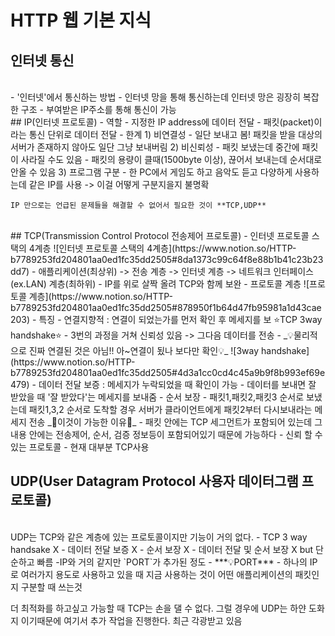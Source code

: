 # HTTP 웹 기본 지식

## 인터넷 통신
<br>
- '인터넷'에서 통신하는 방법
  - 인터넷 망을 통해 통신하는데 인터넷 망은 굉장히 복잡한 구조
  - 부여받은 IP주소를 통해 통신이 가능
<br>
## IP(인터넷 프로토콜)
  - 역할
    - 지정한 IP address에 데이터 전달
    - 패킷(packet)이라는 통신 단위로 데이터 전달
  - 한계
    1) 비연결성
    - 일단 보내고 봄! 패킷을 받을 대상의 서버가 존재하지 않아도 일단 그냥 보내버림
    2) 비신뢰성
    - 패킷 보냈는데 중간에 패킷이 사라질 수도 있음
    - 패킷의 용량이 클때(1500byte 이상), 끊어서 보내는데 순서대로 안올 수 있음
    3) 프로그램 구분
    - 한 PC에서 게임도 하고 음악도 듣고 다양하게 사용하는데 같은 IP를 사용 -> 이걸 어떻게 구분지을지 불명확

    IP 만으로는 언급된 문제들을 해결할 수 없어서 필요한 것이 **TCP,UDP**
<br>
## TCP(Transmission Control Protocol 전송제어 프로토콜)
  - 인터넷 프로토콜 스택의 4계층
    ![인터넷 프로토콜 스택의 4계층](https://www.notion.so/HTTP-b7789253fd204801aa0ed1fc35dd2505#8da1373c99c64f8e88b1b41c23b23dd7)
    - 애플리케이션(최상위) -> 전송 계층 -> 인터넷 계층 -> 네트워크 인터페이스(ex.LAN) 계층(최하위)
    - IP를 위로 살짝 올려 TCP와 함께 보완
  - 프로토콜 계층
    ![프로토콜 계층](https://www.notion.so/HTTP-b7789253fd204801aa0ed1fc35dd2505#878950f1b64d47fb95981a1d43cae203)
    - 특징
      - 연결지향적 : 연결이 되었는가를 먼저 확인 후 메세지를 보
	⭐️TCP 3way handshake⭐️
	  - 3번의 과정을 거쳐 신뢰성 있음 -> 그다음 데이터를 전송
	  - _💡물리적으로 진짜 연결된 것은 아님!! 아~연결이 됬나 보다만 확인💡_
	  ![3way handshake](https://www.notion.so/HTTP-b7789253fd204801aa0ed1fc35dd2505#4d3a1cc0cd4c45a9b9f8b993ef69e479)
      - 데이터 전달 보증 : 메세지가 누락되었을 때 확인이 가능
        - 데이터를 보내면 잘 받았을 때 '잘 받았다'는 메세지를 보내줌
      - 순서 보장
	- 패킷1,패킷2,패킷3 순서로 보냈는데 패킷1,3,2 순서로 도착할 경우 서버가 클라이언트에게 패킷2부터 다시보내라는 메세지 전송
	_💖이것이 가능한 이유💖_
	  - 패킷 안에는 TCP 세그먼트가 포함되어 있는데 그 내용 안에는 전송제어, 순서, 검증 정보등이 포함되어있기 때문에 가능하다
      - 신뢰 할 수 있는 프로토콜
      - 현재 대부분 TCP사용

## UDP(User Datagram Protocol 사용자 데이터그램 프로토콜)
<br>
UDP는 TCP와 같은 계층에 있는 프로토콜이지만 기능이 거의 없다.
- TCP 3 way handsake X
- 데이터 전달 보증 X
- 순서 보장 X
- 데이터 전달 및 순서 보장 X but 단순하고 빠름
-IP와 거의 같지만 `PORT`가 추가된 정도
- ***💡PORT*** - 하나의 IP로 여러가지 용도로 사용하고 있을 때 지금 사용하는 것이 어떤 애플리케이션의 패킷인지 구분할 때 쓰는것

더 최적화를 하고싶고 가능할 때 TCP는 손을 댈 수 없다. 그럴 경우에 UDP는 하얀 도화지 이기때문에 여기서 추가 작업을 진행한다. 최근 각광받고 있음
